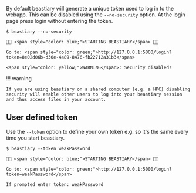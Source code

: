 By default beastiary will generate a unique token used to log in to the webapp. This can be disabled using the `--no-security` option. At the login page press login without entering the token.

<div class="termy">

```console
$ beastiary --no-security

🐙🐁 <span style="color: blue;">STARTING BEASTIARY</span> 🐁🐙

Go to: <span style="color: green;">http://127.0.0.1:5000/login?token=8e02d06b-d30e-4a89-8476-fb22712a31b3</span>

<span style="color: yellow;">WARNING</span>: Security disabled!
```

</div>

!!! warning
    
    If you are using beastiary on a shared computer (e.g. a HPC) disabling security will enable other users to log into your beastiary session and thus access files in your account.


## User defined token

Use the `--token` option to define your own token e.g. so it's the same every time you start beastiary. 

<div class="termy">

```console
$ beastiary --token weakPassword

🐙🐁 <span style="color: blue;">STARTING BEASTIARY</span> 🐁🐙

Go to: <span style="color: green;">http://127.0.0.1:5000/login?token=weakPassword</span>

If prompted enter token: weakPassword

```

</div>